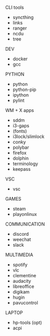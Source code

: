 CLI tools
- syncthing
- links
- ranger
- ncdu
- tree

DEV
- docker
- gcc

PYTHON
- python
- python-pip
- ipython
- pylint

WM + X apps
- sddm
- i3-gaps
- (fonts)
- i3lock/slimlock
- conky
- polybar
- firefox
- dolphin
- terminology
- keepass

VSC
- vsc

GAMES
- steam
- playonlinux

COMMUNICATION
- discord
- weechat
- slack

MULTIMEDIA
- spotify
- vlc
- clementine
- audacity
- libreoffice
- digikam
- hugin
- pavucontrol

LAPTOP
- hp-tools (opt)
- acpi
